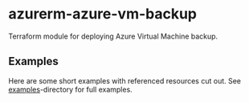 # azurerm-azure-vm-backup
Terraform module for deploying Azure Virtual Machine backup. 

## Examples
Here are some short examples with referenced resources cut out. See [examples](./examples)-directory for full examples.

```terraform

```

<!-- BEGINNING OF PRE-COMMIT-TERRAFORM DOCS HOOK -->

<!-- END OF PRE-COMMIT-TERRAFORM DOCS HOOK -->
